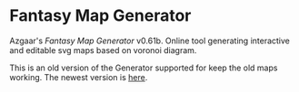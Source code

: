 # Fantasy Map Generator

Azgaar's _Fantasy Map Generator_ v0.61b. Online tool generating interactive and editable svg maps based on voronoi diagram.

This is an old version of the Generator supported for keep the old maps working. The newest version is [here](https://github.com/Azgaar/Fantasy-Map-Generator).
